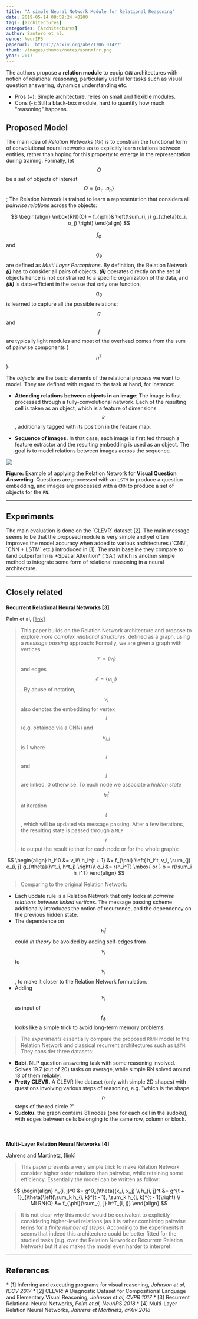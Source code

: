 ```yaml
---
title: "A simple Neural Network Module for Relational Reasoning"
date: 2019-05-14 08:59:24 +0200
tags: [architectures]
categories: [Architectures]
author: Santoro et al.
venue: NeurIPS
paperurl: 'https://arxiv.org/abs/1706.01427'
thumb: /images/thumbs/notes/asnnmfrr.png
year: 2017
---
```


<div class="summary">
  The authors propose a <b>relation module</b> to equip <code>CNN</code> architectures with notion of relational reasoning, particularly useful for tasks such as visual question answering, dynamics understanding etc.

  <ul>
    <li><span class="pros">Pros (+):</span> Simple architecture, relies on small and flexible modules.</li>
    <li><span class="cons">Cons (-):</span>  Still a black-box module, hard to quantify how much "reasoning" happens.</li>
  </ul>
</div>


<h2 class="section proposed"> Proposed Model</h2>

The main idea of *Relation Networks* (`RN`) is to constrain the functional form of convolutional neural networks as to explicitly learn relations between entities, rather than hoping for this property to emerge in the representation during training. Formally, let $$O$$ be a set of objects of interest $$O = \{o_1 \dots o_n\}$$; The Relation Network is trained to learn a representation that considers all *pairwise relations* across the objects:

$$
\begin{align}
\mbox{RN}(O) =  f_{\phi}& \left(\sum_{i, j} g_{\theta}(o_i, o_j) \right)
\end{align}
$$

$$f_{\phi}$$ and $$g_{\theta}$$ are defined as *Multi Layer Perceptrons*. By definition, the Relation Network ***(i)*** has to consider all pairs of objects, ***(ii)*** operates directly on the set of objects hence is not constrained to a specific organization of the data, and ***(iii)*** is data-efficient in the sense that only one function, $$g_{\theta}$$ is learned to capture all the possible relations: $$g$$ and $$f$$ are typically light modules and most of the overhead comes from the sum of pairwise components ($$n^2$$).

The *objects* are the basic elements of the relational process we want to model. They are defined with regard to the task at hand, for instance:
  * **Attending relations between objects in an image**: The image is first processed through a fully-convolutional network. Each of the resulting cell is taken as an object, which is a  feature of dimensions $$k$$, additionally tagged with its position in the feature map.

  * **Sequence of images.** In that case, each image is first fed through a feature extractor and the resulting embedding is used as an object. The goal is to model relations between images across the sequence.


<div class="figure">
<img src="{{ site.baseurl }}/images/posts/relation_network.png">
<p><b>Figure:</b> Example of applying the Relation Network for <b>Visual Question Answeting</b>. Questions are processed with an <code>LSTM</code> to produce a question embedding, and images are processed with a <code>CNN</code> to produce a set of objects for the <code>RN</code>.</p>
</div>


---

<h2 class="section experiments"> Experiments </h2>
The main evaluation is done on the `CLEVR` dataset <span class="citations">[2]</span>.  The main message seems to be that the proposed module  is very simple and yet often improves the model accuracy when added to various architectures (`CNN`, `CNN + LSTM` etc.) introduced in <span class="citations">[1]</span>. The main baseline they compare to (and outperform) is *Spatial Attention* (`SA`) which is another simple method to integrate some form of relational reasoning in a neural architecture.

  ---

 <h2 class="section followup">Closely related</h2>


<h4 style="margin-bottom: 0px"> Recurrent Relational Neural Networks <span class="citations">[3]</span></h4>
<p style="text-align: left">Palm et al, <a href="https://arxiv.org/pdf/1711.08028.pdf">[link]</a></p>

> This paper builds on the Relation Network architecture and propose to explore  *more complex relational structures*,  defined as a graph, using a *message passing* approach: Formally, we are given a graph with vertices $$\mathcal V = \{v_i\}$$ and edges $$\mathcal E = \{e_{i, j}\}$$. By abuse of notation, $$v_i$$ also denotes the embedding for vertex $$i$$ (e.g. obtained via a CNN) and $$e_{i, j}$$  is 1 where  $$i$$ and $$j$$ are linked, 0 otherwise. To each node we associate a *hidden state* $$h_i^t$$ at iteration $$t$$, which will be updated via message passing. After a few iterations, the resulting state is passed through a `MLP`  $$r$$ to output the result (either for each node or for the whole graph):

  $$
  \begin{align}
  h_i^0 &= v_i\\
  h_i^{t + 1} &= f_{\phi} \left( h_i^t, v_i, \sum_{j} e_{i, j} g_{\theta}(h^t_i, h^t_j) \right)\\
  o_i &= r(h_i^T) \mbox{ or } o = r(\sum_i h_i^T)
  \end{align}
  $$

>  Comparing to the original Relation Network:
  * Each update rule is a Relation Network that only looks at *pairwise relations between linked vertices*. The message passing scheme additionally introduces the notion of recurrence, and the dependency on the previous hidden state.
  * The dependence on $$h_i^t$$ could *in theory* be avoided by adding self-edges from $$v_i$$ to $$v_i$$, to make it closer to the Relation Network formulation.
  * Adding $$v_i$$ as input of $$f_\phi$$ looks like a simple trick  to avoid long-term memory problems.


> The *experiments* essentially compare the proposed `RRNN` model to the Relation Network and  classical recurrent architectures such as `LSTM`. They consider three datasets:
   * **Babi.** NLP question answering task with some reasoning involved. Solves 19.7 (out of 20) tasks on average, while simple RN solved around 18 of them reliably.
   * **Pretty CLEVR.** A CLEVR like dataset (only with simple 2D shapes) with questions involving various steps of reasoning, e.g. "which is the shape $$n$$ steps of the red circle ?"
   * **Sudoku.** the graph contains 81 nodes (one for each cell in the sudoku), with edges between cells belonging to the same row, column or block.



<h4 style="margin-bottom: 0px; margin-top:50px"> Multi-Layer Relation Neural Networks <span class="citations">[4]</span></h4>
<p style="text-align: left">Jahrens and Martinetz, <a href="https://arxiv.org/pdf/1811.01838.pdf">[link]</a></p>

> This paper presents a very simple trick to make Relation Network consider higher order relations than pairwise, while retaining some efficiency. Essentially the model can be written as follow:

$$
\begin{align}
h_{i, j}^0 &= g^0_{\theta}(x_i, x_j) \\
h_{i, j}^t &= g^{t + 1}_{\theta}\left(\sum_k h_{i, k}^{t - 1}, \sum_k h_{j, k}^{t - 1}\right) \\
MLRN(O) &= f_{\phi}(\sum_{i, j} h^T_{i, j})
\end{align}
$$

> It is not clear why this model would be equivalent to explicitly considering higher-level relations (as it is rather  combining pairwise terms for a *finite number of steps*). According to the experiments it seems that indeed this architecture could be better fitted for the studied tasks (e.g. over  the Relation Network or Recurrent Relation Network) but it also makes the model even harder to interpret.

---

<h2 class="section references">References</h2>
* <span class="citations">[1]</span> Inferring and executing programs for visual reasoning, <i>Johnson et al, ICCV 2017</i>
* <span class="citations">[2]</span> CLEVR: A Diagnostic Dataset for Compositional Language and Elementary Visual Reasoning, <i>Johnson et al, CVPR 1017</i>
* <span class="citations">[3]</span> Recurrent Relational Neural Networks, <i>Palm et al, NeurIPS 2018</i>
* <span class="citations">[4]</span> Multi-Layer Relation Neural Networks, <i>Jahrens et Martinetz, arXiv 2018</i>

